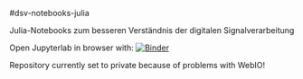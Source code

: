 #dsv-notebooks-julia

Julia-Notebooks zum besseren Verständnis der digitalen Signalverarbeitung

Open Jupyterlab in browser with:
[![Binder](https://mybinder.org/badge_logo.svg)](https://mybinder.org/v2/gh/gdietl/dsv-notebooks-julia/main?urlpath=lab)

Repository currently set to private because of problems with WebIO!
